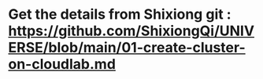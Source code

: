 # Get the details from Shixiong git : https://github.com/ShixiongQi/UNIVERSE/blob/main/01-create-cluster-on-cloudlab.md
